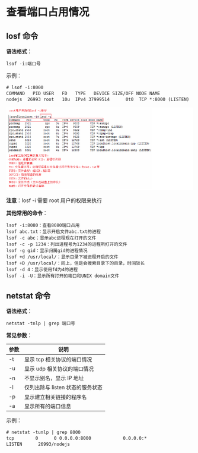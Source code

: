 # 查看端口占用情况

## losf 命令

**语法格式**：

```
lsof -i:端口号
```

示例：

```
# lsof -i:8000
COMMAND   PID USER   FD   TYPE   DEVICE SIZE/OFF NODE NAME
nodejs  26993 root   10u  IPv4 37999514      0t0  TCP *:8000 (LISTEN)
```

![img](./images/lsof.png)

**注意**：losf -i 需要 root 用户的权限来执行

**其他常用的命令**：

```
lsof -i:8080：查看8080端口占用
lsof abc.txt：显示开启文件abc.txt的进程
lsof -c abc：显示abc进程现在打开的文件
lsof -c -p 1234：列出进程号为1234的进程所打开的文件
lsof -g gid：显示归属gid的进程情况
lsof +d /usr/local/：显示目录下被进程开启的文件
lsof +D /usr/local/：同上，但是会搜索目录下的目录，时间较长
lsof -d 4：显示使用fd为4的进程
lsof -i -U：显示所有打开的端口和UNIX domain文件
```





## netstat 命令

**语法格式**：

```
netstat -tnlp | grep 端口号
```

**常见参数**：

| 参数 | 说明                             |
| ---- | -------------------------------- |
| -t   | 显示 tcp 相关协议的端口情况      |
| -u   | 显示 udp 相关协议的端口情况      |
| -n   | 不显示别名，显示 IP 地址         |
| -l   | 仅列出除与 listen 状态的服务状态 |
| -p   | 显示建立相关链接的程序名         |
| -a   | 显示所有的端口信息               |

示例：

```
# netstat -tunlp | grep 8000
tcp        0      0 0.0.0.0:8000            0.0.0.0:*               LISTEN      26993/nodejs  
```

